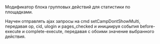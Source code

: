 Модификатор блока групповых действий для статистики по площадками.

Научен отправлять ajax запросы на cmd setCampDontShowMulti, передавая op, cid, ulogin и pages_checked и инициируя
события before-execute и complete-execute, передавая с обоими значение выбранного действия.
